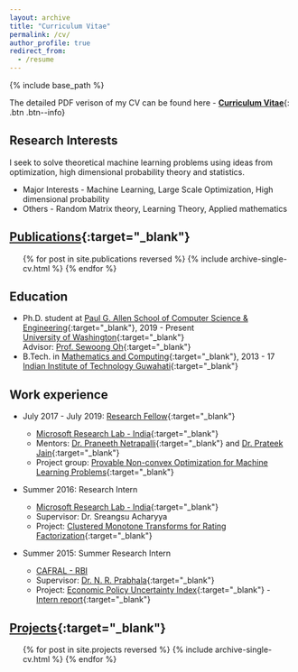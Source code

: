 ```yaml
---
layout: archive
title: "Curriculum Vitae"
permalink: /cv/
author_profile: true
redirect_from:
  - /resume
---
```


{% include base_path %}

The detailed PDF verison of my CV can be found here - [__Curriculum Vitae__](\files\Raghav_CV_MSR.pdf){: .btn .btn--info}

Research Interests
------
I seek to solve theoretical machine learning problems using ideas from optimization, high dimensional probability theory and statistics.

* Major Interests - Machine Learning, Large Scale Optimization, High dimensional probability
* Others - Random Matrix theory, Learning Theory, Applied mathematics

[Publications](https://raghavsomani.github.io/publications/){:target="_blank"}
------

  <ul>{% for post in site.publications reversed %}
    {% include archive-single-cv.html %}
  {% endfor %}</ul>

Education
------
* Ph.D. student at [Paul G. Allen School of Computer Science & Engineering](https://www.cs.washington.edu/){:target="_blank"}, 2019 - Present<br>
[University of Washington](https://www.washington.edu/){:target="_blank"}<br>
Advisor: [Prof. Sewoong Oh](https://homes.cs.washington.edu/~sewoong/){:target="_blank"}
* B.Tech. in [Mathematics and Computing](https://www.iitg.ernet.in/maths/acads/btech_struct.php){:target="_blank"}, 2013 - 17<br>
[Indian Institute of Technology Guwahati](http://www.iitg.ernet.in/){:target="_blank"}

<!-- * M.S. in Jekyll, Github University, 2014
* Ph.D in Version Control Theory, Github University, 2018 (expected) -->

Work experience
------

* July 2017 - July 2019: [Research Fellow](https://www.microsoft.com/en-us/research/lab/microsoft-research-india/#!research-fellow-program){:target="_blank"}
  * [Microsoft Research Lab - India](https://www.microsoft.com/en-us/research/lab/microsoft-research-india/){:target="_blank"}
  * Mentors: [Dr. Praneeth Netrapalli](https://www.microsoft.com/en-us/research/people/praneeth/){:target="_blank"} and [Dr. Prateek Jain](https://www.microsoft.com/en-us/research/people/prajain/){:target="_blank"}
  * Project group: [Provable Non-convex Optimization for Machine Learning Problems](https://www.microsoft.com/en-us/research/project/provable-non-convex-optimization-for-machine-learning-problems/){:target="_blank"}

* Summer 2016: Research Intern
  * [Microsoft Research Lab - India](https://www.microsoft.com/en-us/research/lab/microsoft-research-india/){:target="_blank"}
  * Supervisor: Dr. Sreangsu Acharyya
  * Project: [Clustered Monotone Transforms for Rating Factorization](https://raghavsomani.github.io/projects/2018-08-16-project-2){:target="_blank"}

* Summer 2015: Summer Research Intern
  * [CAFRAL - RBI](http://www.cafral.org.in/)
  * Supervisor: [Dr. N. R. Prabhala](https://www.rhsmith.umd.edu/directory/nagpurnanand-r-prabhala){:target="_blank"}
  * Project: [Economic Policy Uncertainty Index](https://raghavsomani.github.io/projects/2015-07-20-project-1){:target="_blank"} - [Intern report](https://drive.google.com/file/d/0B9-6pftL99HLaGNHSlo1bUcxTU0/view?usp=sharing){:target="_blank"}


[Projects](https://raghavsomani.github.io/publications/){:target="_blank"}
------

  <ul>{% for post in site.projects reversed %}
    {% include archive-single-cv.html %}
  {% endfor %}</ul>

<!-- Talks
======
  <ul>{% for post in site.talks %}
    {% include archive-single-talk-cv.html %}
  {% endfor %}</ul>
  
Teaching
======
  <ul>{% for post in site.teaching %}
    {% include archive-single-cv.html %}
  {% endfor %}</ul>
  
Service and leadership
======
* Currently signed in to 43 different slack teams
 -->